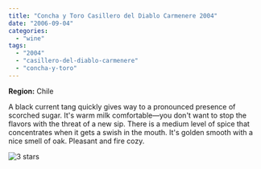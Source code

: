 ```yaml
---
title: "Concha y Toro Casillero del Diablo Carmenere 2004"
date: "2006-09-04"
categories:
  - "wine"
tags:
  - "2004"
  - "casillero-del-diablo-carmenere"
  - "concha-y-toro"
---
```


**Region:** Chile

A black current tang quickly gives way to a pronounced presence of scorched sugar. It's warm milk comfortable—you don't want to stop the flavors with the threat of a new sip. There is a medium level of spice that concentrates when it gets a swish in the mouth. It's golden smooth with a nice smell of oak. Pleasant and fire cozy.

![3 stars](http://s3.amazonaws.com/thegourmez-wpmedia/2009/02/rating_avocado1.gif "rating_avocado1")
